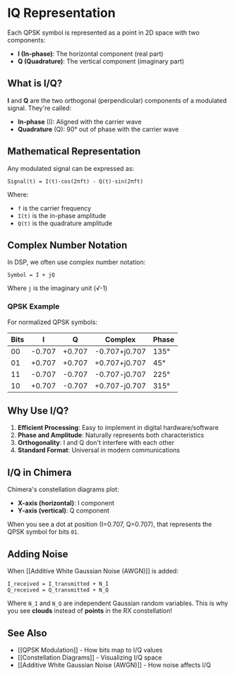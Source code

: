 # IQ Representation

Each QPSK symbol is represented as a point in 2D space with two components:

- **I (In-phase)**: The horizontal component (real part)
- **Q (Quadrature)**: The vertical component (imaginary part)

## What is I/Q?

**I** and **Q** are the two orthogonal (perpendicular) components of a modulated signal. They're called:
- **In-phase** (I): Aligned with the carrier wave
- **Quadrature** (Q): 90° out of phase with the carrier wave

## Mathematical Representation

Any modulated signal can be expressed as:

```
Signal(t) = I(t)·cos(2πft) - Q(t)·sin(2πft)
```

Where:
- `f` is the carrier frequency
- `I(t)` is the in-phase amplitude
- `Q(t)` is the quadrature amplitude

## Complex Number Notation

In DSP, we often use complex number notation:

```
Symbol = I + jQ
```

Where `j` is the imaginary unit (√-1)

### QPSK Example

For normalized QPSK symbols:

| Bits | I | Q | Complex | Phase |
|------|---|---|---------|-------|
| 00 | -0.707 | +0.707 | -0.707+j0.707 | 135° |
| 01 | +0.707 | +0.707 | +0.707+j0.707 | 45° |
| 11 | -0.707 | -0.707 | -0.707-j0.707 | 225° |
| 10 | +0.707 | -0.707 | +0.707-j0.707 | 315° |

## Why Use I/Q?

1. **Efficient Processing**: Easy to implement in digital hardware/software
2. **Phase and Amplitude**: Naturally represents both characteristics
3. **Orthogonality**: I and Q don't interfere with each other
4. **Standard Format**: Universal in modern communications

## I/Q in Chimera

Chimera's constellation diagrams plot:
- **X-axis (horizontal)**: I component
- **Y-axis (vertical)**: Q component

When you see a dot at position (I=0.707, Q=0.707), that represents the QPSK symbol for bits `01`.

## Adding Noise

When [[Additive White Gaussian Noise (AWGN)]] is added:

```
I_received = I_transmitted + N_I
Q_received = Q_transmitted + N_Q
```

Where `N_I` and `N_Q` are independent Gaussian random variables. This is why you see **clouds** instead of **points** in the RX constellation!

## See Also

- [[QPSK Modulation]] - How bits map to I/Q values
- [[Constellation Diagrams]] - Visualizing I/Q space
- [[Additive White Gaussian Noise (AWGN)]] - How noise affects I/Q
